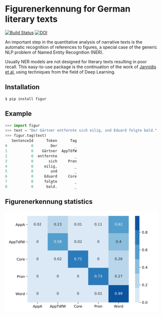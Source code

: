 # Figurenerkennung for German literary texts

[![Build Status](https://travis-ci.com/severinsimmler/figur.svg?branch=master)](https://travis-ci.com/severinsimmler/figur)
[![DOI](https://zenodo.org/badge/DOI/10.5281/zenodo.2592359.svg)](https://doi.org/10.5281/zenodo.2592359)



An important step in the quantitative analysis of narrative texts is the automatic recognition of references to figures, a special case of the generic NLP problem of Named Entity Recognition (NER).

Usually NER models are not designed for literary texts resulting in poor recall. This easy-to-use package is the continuation of the work of [Jannidis et al.](https://opus.bibliothek.uni-wuerzburg.de/opus4-wuerzburg/frontdoor/deliver/index/docId/14333/file/Jannidis_Figurenerkennung_Roman.pdf) using techniques from the field of Deep Learning.


## Installation

```
$ pip install figur
```


## Example

```python
>>> import figur
>>> text = "Der Gärtner entfernte sich eilig, und Eduard folgte bald."
>>> figur.tag(text)
   SentenceId      Token      Tag
0           0        Der        _
1           0    Gärtner  AppTdfW
2           0  entfernte        _
3           0       sich     Pron
4           0     eilig,        _
5           0        und        _
6           0     Eduard     Core
7           0     folgte        _
8           0      bald.        _
```


## Figurenerkennung statistics
![Confusion Matrix](doc/confusion-matrix.svg)
